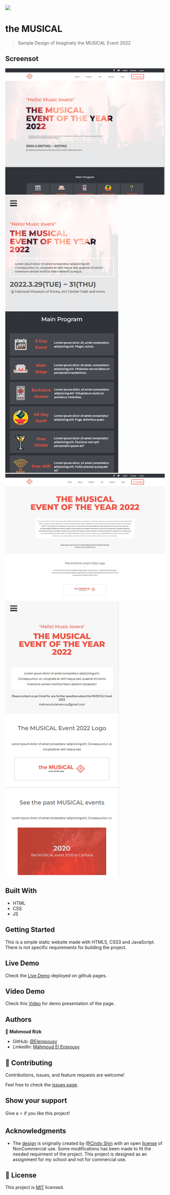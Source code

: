 ![](https://img.shields.io/badge/Microverse-blueviolet)

# the MUSICAL

> Sample Design of Imaginaty the MUSICAL Event 2022 

## Screensot

![screenshot](./src/imgs/ss-dt-home.png) 
![screenshot](./src/imgs/ss-mobile-home.png) 
![screenshot](./src/imgs/ss-dt-about.png)
![screenshot](./src/imgs/ss-mobile-about.png)

## Built With

- HTML
- CSS
- JS
## Getting Started

This is a simple static website made with HTML5, CSS3 and JavaScript. There is not specific requirements for building the project.
## Live Demo

Check the [Live Demo](https://elerqsousy.github.io/musical-concert-page/) deployed on github pages.

## Video Demo

Check this [Video](https://www.loom.com/share/8edb4922721b4152b97238a2bf260d1c) for demo presentation of the page.
## Authors

👤 **Mahmoud Rizk**

- GitHub: [@Elerqsousy](https://github.com/Elerqsousy)
- LinkedIn: [Mahmoud El Erqsousy](https://www.linkedin.com/in/mahmoud-rizk/)

## 🤝 Contributing

Contributions, issues, and feature requests are welcome!

Feel free to check the [issues page](../../issues/).

## Show your support

Give a ⭐️ if you like this project!

## Acknowledgments

- The [design](https://www.behance.net/gallery/29845175/CC-Global-Summit-2015) is originally created by [@Cindy Shin](https://www.behance.net/adagio07) with an open [license](https://creativecommons.org/licenses/by-nc/4.0/) of NonCommercial use. Some modifications has been made to fit the needed requirment of the project. This project is designed as an assignment for my school and not for commercial use. 

## 📝 License

This project is [MIT](./LICENSE) licensed.
